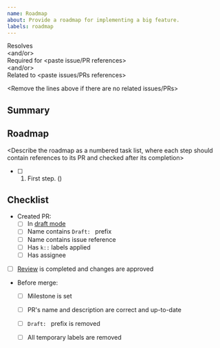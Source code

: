 ```yaml
---
name: Roadmap
about: Provide a roadmap for implementing a big feature.
labels: roadmap
---
```


<Remove everything above before submitting this PR>


Resolves <paste issue reference>  
<and/or>  
Required for <paste issue/PR references>  
<and/or>  
Related to <paste issues/PRs references>  

<Remove the lines above if there are no related issues/PRs>




## Summary

<Summarize the meaning and the purpose of this roadmap>




## Roadmap

<Describe the roadmap as a numbered task list, where each step should contain references to its PR and checked after its completion>

- [ ] 1. First step. (<paste PR reference>)




## Checklist

- Created PR:
    - [ ] In [draft mode][l:1]
    - [ ] Name contains `Draft: ` prefix
    - [ ] Name contains issue reference
    - [ ] Has `k::` labels applied
    - [ ] Has assignee
- [ ] [Review][l:2] is completed and changes are approved
- Before merge:
    - [ ] Milestone is set
    - [ ] PR's name and description are correct and up-to-date
    - [ ] `Draft: ` prefix is removed
    - [ ] All temporary labels are removed





[l:1]: https://help.github.com/en/articles/about-pull-requests#draft-pull-requests
[l:2]: https://help.github.com/en/articles/reviewing-changes-in-pull-requests
